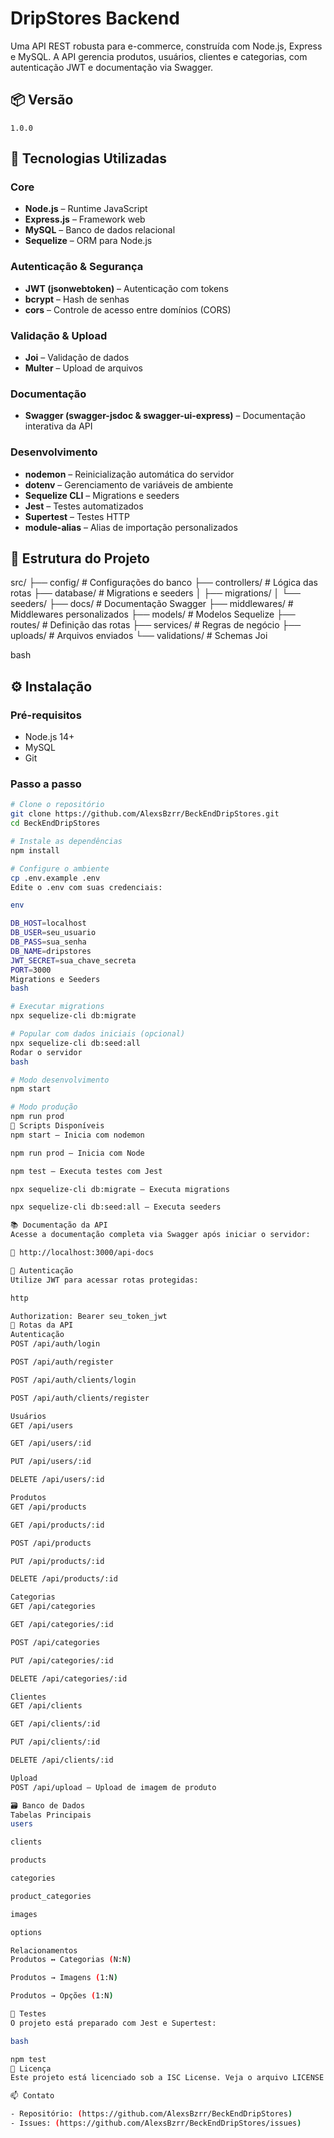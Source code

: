 <!-- # DripStores Backend

Uma API REST completa para e-commerce desenvolvida com Node.js, Express e MySQL, focada em gestão de produtos, usuários e categorias para uma loja online.

## 🚀 Tecnologias Utilizadas

### Core

- **Node.js** - Runtime JavaScript
- **Express.js** - Framework web minimalista
- **MySQL** - Banco de dados relacional
- **Sequelize** - ORM para Node.js

### Autenticação & Segurança

- **JWT (jsonwebtoken)** - Autenticação baseada em tokens
- **bcrypt** - Hash de senhas
- **cors** - Controle de acesso CORS

### Validação & Upload

- **Joi** - Validação de schemas
- **Multer** - Upload de arquivos/imagens

### Documentação

- **Swagger (swagger-jsdoc & swagger-ui-express)** - Documentação automática da API

### Desenvolvimento

- **Nodemon** - Auto-restart do servidor
- **dotenv** - Gerenciamento de variáveis de ambiente
- **Sequelize CLI** - Interface de linha de comando para migrations

## 📁 Estrutura do Projeto

```
src/
├── config/           # Configurações do banco de dados
├── controllers/      # Controladores das rotas
├── database/         # Configuração e migrations do banco
│   ├── migrations/   # Scripts de migração
│   └── seeders/      # Dados iniciais
├── docs/            # Documentação Swagger
├── middlewares/     # Middlewares personalizados
│   ├── auth.js      # Autenticação JWT
│   ├── authenticateToken.js
│   └── upload.js    # Upload de arquivos
├── models/          # Modelos Sequelize
│   ├── category.js
│   ├── client.js
│   ├── images.js
│   ├── login.js
│   ├── loginClients.js
│   ├── options.js
│   ├── product.js
│   ├── productCategory.js
│   └── user.js
├── routes/          # Definição das rotas
├── services/        # Lógica de negócio
│   ├── CategoryService.js
│   ├── ClientsService.js
│   └── UserService.js
├── uploads/         # Arquivos enviados
└── validations/     # Schemas de validação
    ├── updateProductSchema.js
    └── userValidation.js
```

## 🛠️ Instalação e Configuração

### Pré-requisitos

- Node.js (versão 14 ou superior)
- MySQL
- Git

### Passos para instalação

1. **Clone o repositório**

```bash
git clone https://github.com/AlexsBzrr/BeckEndDripStores.git
cd BeckEndDripStores
```

2. **Instale as dependências**

```bash
npm install
```

3. **Configure as variáveis de ambiente**

```bash
cp .env.example .env
```

Edite o arquivo `.env` com suas configurações:

```env
DB_HOST=localhost
DB_USER=seu_usuario
DB_PASS=sua_senha
DB_NAME=dripstores
JWT_SECRET=sua_chave_secreta
PORT=3000
```

4. **Execute as migrations**

```bash
npx sequelize-cli db:migrate
```

5. **Execute os seeders (opcional)**

```bash
npx sequelize-cli db:seed:all
```

6. **Inicie o servidor**

```bash
# Desenvolvimento
npm start

# Produção
npm run prod
```

## 📋 Principais Rotas da API

### Autenticação

- `POST /api/auth/login` - Login de usuários
- `POST /api/auth/register` - Registro de novos usuários
- `POST /api/auth/clients/login` - Login de clientes
- `POST /api/auth/clients/register` - Registro de clientes

### Usuários

- `GET /api/users` - Listar usuários
- `GET /api/users/:id` - Buscar usuário por ID
- `PUT /api/users/:id` - Atualizar usuário
- `DELETE /api/users/:id` - Deletar usuário

### Produtos

- `GET /api/products` - Listar produtos
- `GET /api/products/:id` - Buscar produto por ID
- `POST /api/products` - Criar produto
- `PUT /api/products/:id` - Atualizar produto
- `DELETE /api/products/:id` - Deletar produto

### Categorias

- `GET /api/categories` - Listar categorias
- `GET /api/categories/:id` - Buscar categoria por ID
- `POST /api/categories` - Criar categoria
- `PUT /api/categories/:id` - Atualizar categoria
- `DELETE /api/categories/:id` - Deletar categoria

### Clientes

- `GET /api/clients` - Listar clientes
- `GET /api/clients/:id` - Buscar cliente por ID
- `PUT /api/clients/:id` - Atualizar cliente
- `DELETE /api/clients/:id` - Deletar cliente

### Upload de Imagens

- `POST /api/upload` - Upload de imagens de produtos

## 🔐 Autenticação

A API utiliza JWT (JSON Web Tokens) para autenticação. Após o login bem-sucedido, inclua o token no cabeçalho das requisições:

```
Authorization: Bearer seu_token_jwt
```

## 📖 Documentação da API

A documentação completa da API está disponível via Swagger UI quando o servidor estiver rodando:

```
http://localhost:3300/api-docs
```

## 🗃️ Banco de Dados

### Principais Tabelas

- **users** - Usuários administradores
- **clients** - Clientes da loja
- **products** - Produtos disponíveis
- **categories** - Categorias de produtos
- **product_categories** - Relacionamento produto-categoria
- **images** - Imagens dos produtos
- **options** - Opções/variações dos produtos

### Relacionamentos

- Produtos podem ter múltiplas categorias (N:N)
- Produtos podem ter múltiplas imagens (1:N)
- Produtos podem ter múltiplas opções (1:N)

## 🚀 Scripts Disponíveis

- `npm start` - Inicia o servidor em modo desenvolvimento com nodemon
- `npm run prod` - Inicia o servidor em modo produção
- `npx sequelize-cli db:migrate` - Executa as migrations
- `npx sequelize-cli db:seed:all` - Executa os seeders

## 🔧 Middlewares

### Autenticação

- Verificação de tokens JWT
- Proteção de rotas sensíveis

### Upload

- Configuração do Multer para upload de imagens
- Validação de tipos de arquivo
- Controle de tamanho de arquivo

### Validação

- Schemas Joi para validação de dados
- Sanitização de entrada

## 📝 Exemplo de Uso

### Criando um produto

```javascript
const response = await fetch("/api/products", {
  method: "POST",
  headers: {
    "Content-Type": "application/json",
    Authorization: "Bearer seu_token",
  },
  body: JSON.stringify({
    name: "Produto Exemplo",
    description: "Descrição do produto",
    price: 99.9,
    enabled: true,
    use_in_menu: true,
  }),
});
```

## 📄 Licença

Este projeto está sob a licença ISC. Veja o arquivo `LICENSE` para mais detalhes.

## 📧 Contato

- Repositório: [https://github.com/AlexsBzrr/BeckEndDripStores](https://github.com/AlexsBzrr/BeckEndDripStores)
- Issues: [https://github.com/AlexsBzrr/BeckEndDripStores/issues](https://github.com/AlexsBzrr/BeckEndDripStores/issues)

---

-->

# DripStores Backend

Uma API REST robusta para e-commerce, construída com Node.js, Express e MySQL. A API gerencia produtos, usuários, clientes e categorias, com autenticação JWT e documentação via Swagger.

## 📦 Versão

`1.0.0`

## 🚀 Tecnologias Utilizadas

### Core

- **Node.js** – Runtime JavaScript
- **Express.js** – Framework web
- **MySQL** – Banco de dados relacional
- **Sequelize** – ORM para Node.js

### Autenticação & Segurança

- **JWT (jsonwebtoken)** – Autenticação com tokens
- **bcrypt** – Hash de senhas
- **cors** – Controle de acesso entre domínios (CORS)

### Validação & Upload

- **Joi** – Validação de dados
- **Multer** – Upload de arquivos

### Documentação

- **Swagger (swagger-jsdoc & swagger-ui-express)** – Documentação interativa da API

### Desenvolvimento

- **nodemon** – Reinicialização automática do servidor
- **dotenv** – Gerenciamento de variáveis de ambiente
- **Sequelize CLI** – Migrations e seeders
- **Jest** – Testes automatizados
- **Supertest** – Testes HTTP
- **module-alias** – Alias de importação personalizados

## 📁 Estrutura do Projeto

src/
├── config/ # Configurações do banco
├── controllers/ # Lógica das rotas
├── database/ # Migrations e seeders
│ ├── migrations/
│ └── seeders/
├── docs/ # Documentação Swagger
├── middlewares/ # Middlewares personalizados
├── models/ # Modelos Sequelize
├── routes/ # Definição das rotas
├── services/ # Regras de negócio
├── uploads/ # Arquivos enviados
└── validations/ # Schemas Joi

bash

## ⚙️ Instalação

### Pré-requisitos

- Node.js 14+
- MySQL
- Git

### Passo a passo

```bash
# Clone o repositório
git clone https://github.com/AlexsBzrr/BeckEndDripStores.git
cd BeckEndDripStores

# Instale as dependências
npm install

# Configure o ambiente
cp .env.example .env
Edite o .env com suas credenciais:

env

DB_HOST=localhost
DB_USER=seu_usuario
DB_PASS=sua_senha
DB_NAME=dripstores
JWT_SECRET=sua_chave_secreta
PORT=3000
Migrations e Seeders
bash

# Executar migrations
npx sequelize-cli db:migrate

# Popular com dados iniciais (opcional)
npx sequelize-cli db:seed:all
Rodar o servidor
bash

# Modo desenvolvimento
npm start

# Modo produção
npm run prod
📌 Scripts Disponíveis
npm start – Inicia com nodemon

npm run prod – Inicia com Node

npm test – Executa testes com Jest

npx sequelize-cli db:migrate – Executa migrations

npx sequelize-cli db:seed:all – Executa seeders

📚 Documentação da API
Acesse a documentação completa via Swagger após iniciar o servidor:

📄 http://localhost:3000/api-docs

🔐 Autenticação
Utilize JWT para acessar rotas protegidas:

http

Authorization: Bearer seu_token_jwt
🔗 Rotas da API
Autenticação
POST /api/auth/login

POST /api/auth/register

POST /api/auth/clients/login

POST /api/auth/clients/register

Usuários
GET /api/users

GET /api/users/:id

PUT /api/users/:id

DELETE /api/users/:id

Produtos
GET /api/products

GET /api/products/:id

POST /api/products

PUT /api/products/:id

DELETE /api/products/:id

Categorias
GET /api/categories

GET /api/categories/:id

POST /api/categories

PUT /api/categories/:id

DELETE /api/categories/:id

Clientes
GET /api/clients

GET /api/clients/:id

PUT /api/clients/:id

DELETE /api/clients/:id

Upload
POST /api/upload – Upload de imagem de produto

🗃️ Banco de Dados
Tabelas Principais
users

clients

products

categories

product_categories

images

options

Relacionamentos
Produtos ↔ Categorias (N:N)

Produtos → Imagens (1:N)

Produtos → Opções (1:N)

🧪 Testes
O projeto está preparado com Jest e Supertest:

bash

npm test
📄 Licença
Este projeto está licenciado sob a ISC License. Veja o arquivo LICENSE para mais detalhes.

📫 Contato

- Repositório: (https://github.com/AlexsBzrr/BeckEndDripStores)
- Issues: (https://github.com/AlexsBzrr/BeckEndDripStores/issues)


```
